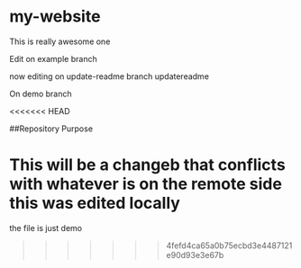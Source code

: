 # my-website

This is really awesome one

Edit on example branch


now editing on update-readme branch
updatereadme


On demo branch

<<<<<<< HEAD

##Repository Purpose

This will be a changeb that conflicts
with whatever is on the remote side
this was edited locally
=======
the file is just demo
>>>>>>> 4fefd4ca65a0b75ecbd3e4487121e90d93e3e67b
